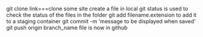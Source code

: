 git clone link===clone some site
create a file in local 
git status is used to check the status of the files in the folder
git add filename.extension to add it to a staging container
git commit -m 'message to be displayed when saved'
git push origin branch_name 
file is now in github
